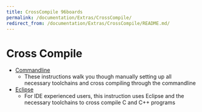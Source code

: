 ```yaml
---
title: CrossCompile 96boards
permalink: /documentation/Extras/CrossCompile/
redirect_from: /documentation/Extras/CrossCompile/README.md/
---
```

# Cross Compile


- [Commandline](CommandLine/)
   - These instructions walk you though manually setting up all necessary toolchains and cross compiling through the commandline
- [Eclipse](EclipseIDE/)
   - For IDE experienced users, this instruction uses Eclipse and the necessary toolchains to cross compile C and C++ programs
